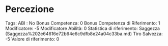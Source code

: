# Percezione

Tags: ABI
: No
Bonus Competenza: 0
Bonus Competenza di Riferimento: 1
Modificatore: -5
Modificatore  Abilità: 0
Statistica di riferimento: Saggezza (Saggezza%202e64616e72b64e6c9dfb8e24a04c33ba.md)
Tiro Salvezza: -5
Valore di riferimento: 0